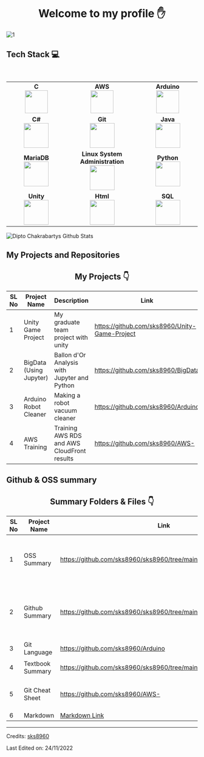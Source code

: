<h1 align="center"> Welcome to my profile ✋ </h1>

![1](https://user-images.githubusercontent.com/101855945/202841102-3c478be0-5b48-4db0-8263-c33165f26a7e.JPG)


## Tech Stack :computer:

<br>
<table>
<tbody>
 <tr>
<td align="center" width="20%">
<span><b><center>C</center></b></span> 
<img height=60px src="https://user-images.githubusercontent.com/101855945/202842101-2738a191-9ddd-4763-a98b-3078adeaae19.JPG"> 
</td>

<td align="center" width="20%">
<span><b><center>AWS</center></b></span> 
<img height=60px src="https://encrypted-tbn0.gstatic.com/images?q=tbn%3AANd9GcQV9AyEyvrlIJLOfbxFLfOr03Qy5gRL0txWMQ&usqp=CAU"> 
</td>

<td align="center" width="20%">
<span><b><center>Arduino</center></b></span> 
<img height=60px src="https://user-images.githubusercontent.com/101855945/202842374-0b41832d-f31d-4d87-8d7e-4982a359570d.jpg"> 
</td>
</tr>

<tr>
<td align="center" width="20%">
<span><b><center>C#</center></b></span> 
<img height=65px src="https://user-images.githubusercontent.com/101855945/202842153-30337f20-c264-461b-8bcb-c54c60588e5b.png"> 
</td>

<td align="center" width="20%">
<span><b><center>Git</center></b></span> 
<img height=65px src="https://git-scm.com/images/logos/downloads/Git-Logo-2Color.png"> 
</td>

<td align="center" width="20%">
<span><b><center>Java</center></b></span> 
<img height=65px src="https://user-images.githubusercontent.com/101855945/202842166-fd126a08-037c-4c4b-a3c0-7d70120397aa.png"> 
</td>
</tr>

<tr>
<td align="center" width="20%">
<span><b><center>MariaDB</center></b></span> 
<img height=65px src="https://user-images.githubusercontent.com/101855945/202842187-602085dc-ebb9-40d3-8cee-350ade1b2b7b.png"> 
</td>

<td align="center" width="20%">
<span><b><center>Linux System Administration</center></b></span> 
<img height=65px src="https://upload.wikimedia.org/wikipedia/commons/a/af/Tux.png"> 
</td>



<td align="center" width="20%">
<span><b><center>Python</center></b></span> 
<img height=65px src="https://www.python.org/static/community_logos/python-logo.png"> 
</td>
</tr>

<tr>
<td align="center" width="20%">
<span><b><center>Unity</center></b></span> 
<img height=65px src="https://user-images.githubusercontent.com/101855945/202842450-1f7bbcd0-e8e6-43c7-af03-20a3bead3899.jpg"> 
</td>

<td align="center" width="20%">
<span><b><center>Html</center></b></span> 
<img height=65px src="https://user-images.githubusercontent.com/101855945/202842255-6b93d0a1-9c4b-43ff-8916-ab63ab7944fc.png"> 
</td>

<td align="center" width="20%">
<span><b><center>SQL</center></b></span> 
<img height=65px src="https://i0.wp.com/www.complexsql.com/wp-content/uploads/2017/01/sql-logo.jpg?ssl=1"> 
</td>
</tr>

</tbody>
</table>


 
![Dipto Chakrabartys Github Stats](https://github-readme-stats.vercel.app/api?username=sks8960&show_icons=true_color=fff&icon_color=79ff97&text_color=9f9f9f&bg_color=151515)



## My Projects and Repositories

<h2 align="center">My Projects 👇 </h2>

| SL No | Project Name | Description | Link | Tech Stack |
| ------ | ------------ | ------ | ----- | -------- |
| 1 | Unity Game Project | My graduate team project with unity | https://github.com/sks8960/Unity-Game-Project | C#, Unity | 
| 2 | BigData (Using Jupyter) | Ballon d'Or Analysis with Jupyter and Python | https://github.com/sks8960/BigData | Jupyter, Python |
| 3 | Arduino Robot Cleaner | Making a robot vacuum cleaner | https://github.com/sks8960/Arduino | C, Arduino |
| 4 | AWS Training | Training AWS RDS and AWS CloudFront results | https://github.com/sks8960/AWS- | AWS RDS, AWS CloudFront |


## Github & OSS summary

<h2 align="center">Summary Folders & Files 👇</h2>

| SL No | Project Name | Link | Files |
| ------ | ------------ | ------ | --------- |
| 1 | OSS Summary | https://github.com/sks8960/sks8960/tree/main/OSS | OSS 저작권, Linux, PyTorch, React, Tensorflow, VScode | 
| 2 | Github Summary | https://github.com/sks8960/sks8960/tree/main/Github | Issue, Milestone, Label, Project, Pull Request, Wiki |
| 3 | Git Language | https://github.com/sks8960/Arduino | Git Summary |
| 4 | Textbook Summary | https://github.com/sks8960/sks8960/tree/main/Textbook%20Summary | 5장, 6장, 8장, 9장 |
| 5 | Git Cheat Sheet | https://github.com/sks8960/AWS- | Git & Github Cheet Sheet |
| 6 | Markdown | [Markdown Link](https://github.com/sks8960/OSS-lect/blob/main/QA%20%5B%EA%B0%9C%EC%9D%B8%EA%B3%BC%EC%A0%9C%5D%20%EB%A7%88%ED%81%AC%EB%8B%A4%EC%9A%B4%20%EC%A0%95%EB%A6%AC(10.19)/QA-05-20181820-%EC%8B%A0%EA%B2%BD%EC%8B%9D-markdown.md) | Markdown |

----
Credits: [sks8960](https://github.com/sks8960)

Last Edited on: 24/11/2022
